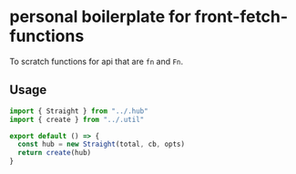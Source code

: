 # personal boilerplate for front-fetch-functions

To scratch functions for api that are `fn` and `Fn`.

## Usage
```js
import { Straight } from "../.hub"
import { create } from "../.util"

export default () => {
  const hub = new Straight(total, cb, opts)
  return create(hub)
}
```

